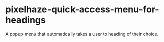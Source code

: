 # pixelhaze-quick-access-menu-for-headings
A popup menu that automatically takes a user to heading of their choice. 
